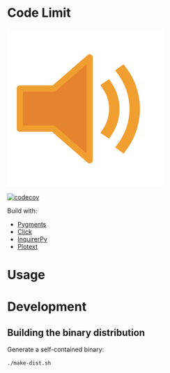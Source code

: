 # Code Limit

![Logo](docs/codelimit-logo-360x360.png)

[![codecov](https://codecov.io/gh/getcodelimit/codelimit/branch/main/graph/badge.svg?token=ZQBEAJVC2Y)](https://codecov.io/gh/getcodelimit/codelimit)

Build with:
- [Pygments](https://pygments.org)
- [Click](https://click.palletsprojects.com)
- [InquirerPy](https://inquirerpy.readthedocs.io)
- [Plotext](https://github.com/piccolomo/plotext)

# Usage

# Development

## Building the binary distribution

Generate a self-contained binary:

```shell
./make-dist.sh
```
